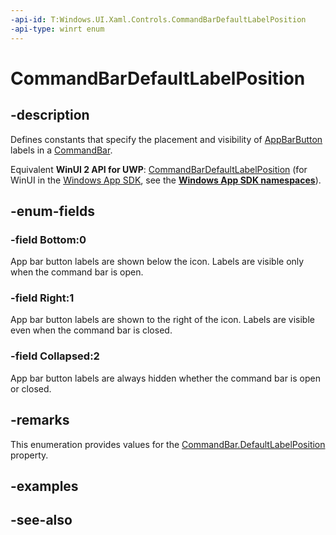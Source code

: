 ```yaml
---
-api-id: T:Windows.UI.Xaml.Controls.CommandBarDefaultLabelPosition
-api-type: winrt enum
---
```


<!-- Enumeration syntax
public enum Windows.UI.Xaml.Controls.CommandBarDefaultLabelPosition : int
-->

# CommandBarDefaultLabelPosition

## -description
Defines constants that specify the placement and visibility of [AppBarButton](appbarbutton.md) labels in a [CommandBar](commandbar.md).

Equivalent **WinUI 2 API for UWP**: [CommandBarDefaultLabelPosition](/windows/winui/api/microsoft.ui.xaml.controls.commandbardefaultlabelposition) (for WinUI in the [Windows App SDK](/windows/apps/windows-app-sdk/), see the **[Windows App SDK namespaces](/windows/windows-app-sdk/api/winrt/)**).

## -enum-fields
### -field Bottom:0
App bar button labels are shown below the icon. Labels are visible only when the command bar is open.

### -field Right:1
App bar button labels are shown to the right of the icon. Labels are visible even when the command bar is closed.

### -field Collapsed:2
App bar button labels are always hidden whether the command bar is open or closed.


## -remarks
This enumeration provides values for the [CommandBar.DefaultLabelPosition](commandbar_defaultlabelposition.md) property.

## -examples

## -see-also
